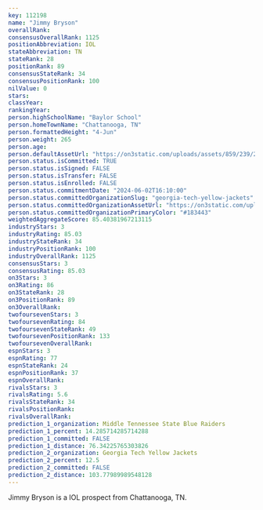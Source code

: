 ```yaml
---
key: 112198
name: "Jimmy Bryson"
overallRank: 
consensusOverallRank: 1125
positionAbbreviation: IOL
stateAbbreviation: TN
stateRank: 28
positionRank: 89
consensusStateRank: 34
consensusPositionRank: 100
nilValue: 0
stars: 
classYear: 
rankingYear: 
person.highSchoolName: "Baylor School"
person.homeTownName: "Chattanooga, TN"
person.formattedHeight: "4-Jun"
person.weight: 265
person.age: 
person.defaultAssetUrl: "https://on3static.com/uploads/assets/859/239/239859.png"
person.status.isCommitted: TRUE
person.status.isSigned: FALSE
person.status.isTransfer: FALSE
person.status.isEnrolled: FALSE
person.status.commitmentDate: "2024-06-02T16:10:00"
person.status.committedOrganizationSlug: "georgia-tech-yellow-jackets"
person.status.committedOrganizationAssetUrl: "https://on3static.com/uploads/assets/767/214/214767.svg"
person.status.committedOrganizationPrimaryColor: "#183443"
weightedAggregateScore: 85.40381967213115
industryStars: 3
industryRating: 85.03
industryStateRank: 34
industryPositionRank: 100
industryOverallRank: 1125
consensusStars: 3
consensusRating: 85.03
on3Stars: 3
on3Rating: 86
on3StateRank: 28
on3PositionRank: 89
on3OverallRank: 
twofoursevenStars: 3
twofoursevenRating: 84
twofoursevenStateRank: 49
twofoursevenPositionRank: 133
twofoursevenOverallRank: 
espnStars: 3
espnRating: 77
espnStateRank: 24
espnPositionRank: 37
espnOverallRank: 
rivalsStars: 3
rivalsRating: 5.6
rivalsStateRank: 34
rivalsPositionRank: 
rivalsOverallRank: 
prediction_1_organization: Middle Tennessee State Blue Raiders
prediction_1_percent: 14.285714285714288
prediction_1_committed: FALSE
prediction_1_distance: 76.34225765303826
prediction_2_organization: Georgia Tech Yellow Jackets
prediction_2_percent: 12.5
prediction_2_committed: FALSE
prediction_2_distance: 103.77989989548128
---
```

Jimmy Bryson is a IOL prospect from Chattanooga, TN.